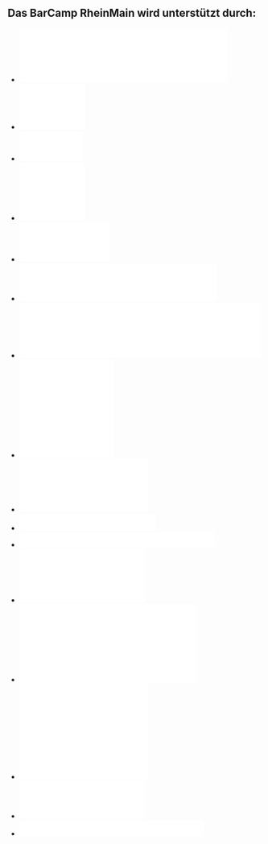 ## Das BarCamp RheinMain wird unterstützt durch:

 * [![Access All Areas – Design in Wiesbaden](./img/aaa.svg)](http://aaa-wiesbaden.de/)
 * [![DB Systel GmbH](./img/db.svg)](http://www.dbsystel.de/dbsystel/karriere/)
 * [![DESIGNERDOCK - Personalberatung für Kommunikation und Marketing](./img/designerdock.png)](https://www.designerdock.com/fuer-kunden/was-wir-bieten/)
 * [![DPC | Design Print Cut](./img/dpc.svg)](http://www.design-print-cut.de/)
 * [![giinco](./img/giinco.svg)](http://www.giinco.de/)
 * [![Hochschule RheinMain](./img/hsrm.svg)](https://www.hs-rm.de/)
 * [![Höflinger – Technology meets experience](./img/hoeflinger.svg)](http://www.hoeflinger-technology.com/)
 * [![Protect Human Rights](./img/menschenrechte.svg)](http://www.un.org/en/sections/what-we-do/protect-human-rights/index.html)
 * [![LindenKaffee – Service erleben und genießen.](./img/lindenkaffee.svg)](http://www.lindenkaffee.com/)
 * [![mediaman //](./img/mediaman.svg)](http://mediaman.com/)
 * [![NAMICS](./img/namics.svg)](http://www.namics.com/)
 * [![netz98 – new media gmbh](./img/netz98.svg)](http://www.netz98.de/)
 * [![Verein zur Förderung der Netzkultur im Rhein-Main-Gebiet e.V.](./img/netzkultur.svg)](http://netzkultur-rheinmain.de/)
 * [![Refugees Welcome](./img/refugeeswelcome.svg)](https://www.proasyl.de/)
 * [![Reply - Beratung, Systemintegration und Digital Services](./img/reply.svg)](http://www.reply.com/de/)
 * [![Scholz & Volkmer](./img/s-v.svg)](http://www.s-v.de/)
